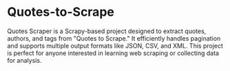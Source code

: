 # Quotes-to-Scrape
Quotes Scraper is a Scrapy-based project designed to extract quotes, authors, and tags from "Quotes to Scrape." It efficiently handles pagination and supports multiple output formats like JSON, CSV, and XML. This project is perfect for anyone interested in learning web scraping or collecting data for analysis.
